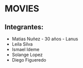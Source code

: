 # MOVIES 
## Integrantes:
- Matias Nuñez - 30 años - Lanus
- Leila Silva
- Ismael Ideme
- Solange Lopez
- Diego Figueredo